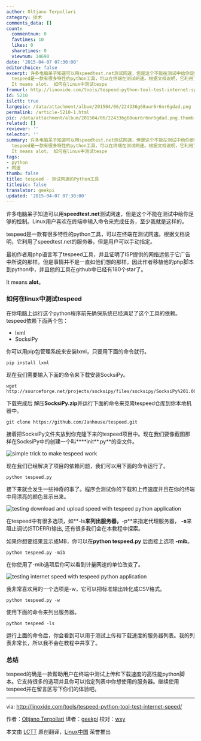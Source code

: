 ```yaml
---
author: Oltjano Terpollari
category: 技术
comments_data: []
count:
  commentnum: 0
  favtimes: 10
  likes: 0
  sharetimes: 0
  viewnum: 14690
date: '2015-04-07 07:30:00'
editorchoice: false
excerpt: 许多电脑呆子知道可以用speedtest.net测试网速，但是这个不能在测试中给你足够的控制。Linux用户喜欢在终端中输入命令来完成任务，至少我就是这样的。
  tespeed是一款有很多特性的python工具，可以在终端在测试网速。根据文档说明，它利用了speedtest.net的服务器，但是用户可以手动指定。 最初作者用php语言写了tespeed工具，并且证明了ISP提供的网络远低于它广告中所说的那样。但是事情并不是一直如他们想的那样，因此作者移植他的php脚本到python中，并且他的工具在github中已经有180个star了。
  It means alot。 如何在linux中测试tespe
fromurl: http://linoxide.com/tools/tespeed-python-tool-test-internet-speed/
id: 5210
islctt: true
largepic: /data/attachment/album/201504/06/224336g68uur6r6nr6gdad.png
permalink: /article-5210-1.html
pic: /data/attachment/album/201504/06/224336g68uur6r6nr6gdad.png.thumb.jpg
related: []
reviewer: ''
selector: ''
summary: 许多电脑呆子知道可以用speedtest.net测试网速，但是这个不能在测试中给你足够的控制。Linux用户喜欢在终端中输入命令来完成任务，至少我就是这样的。
  tespeed是一款有很多特性的python工具，可以在终端在测试网速。根据文档说明，它利用了speedtest.net的服务器，但是用户可以手动指定。 最初作者用php语言写了tespeed工具，并且证明了ISP提供的网络远低于它广告中所说的那样。但是事情并不是一直如他们想的那样，因此作者移植他的php脚本到python中，并且他的工具在github中已经有180个star了。
  It means alot。 如何在linux中测试tespe
tags:
- python
- 网速
thumb: false
title: tespeed - 测试网速的Python工具
titlepic: false
translator: geekpi
updated: '2015-04-07 07:30:00'
---
```


许多电脑呆子知道可以用**speedtest.net**测试网速，但是这个不能在测试中给你足够的控制。Linux用户喜欢在终端中输入命令来完成任务，至少我就是这样的。


tespeed是一款有很多特性的python工具，可以在终端在测试网速。根据文档说明，它利用了speedtest.net的服务器，但是用户可以手动指定。


最初作者用php语言写了tespeed工具，并且证明了ISP提供的网络远低于它广告中所说的那样。但是事情并不是一直如他们想的那样，因此作者移植他的php脚本到python中，并且他的工具在github中已经有180个star了。


It means **alot**。


### 如何在linux中测试tespeed


在你电脑上运行这个python程序前先确保系统已经满足了这个工具的依赖。tespeed依赖下面两个包：


* lxml
* SocksiPy


你可以用pip包管理系统来安装lxml，只要用下面的命令就行。



```
pip install lxml

```

现在我们需要输入下面的命令来下载安装SocksiPy。



```
wget http://sourceforge.net/projects/socksipy/files/socksipy/SocksiPy%201.00/SocksiPy.zip/

```

下载完成后 解压**SocksiPy.zip**并运行下面的命令来克隆tespeed仓库到你本地机器中。



```
git clone https://github.com/Janhouse/tespeed.git

```

接着把SocksiPy文件夹放到你克隆下来的tespeed项目中。现在我们要像截图那样在SocksiPy中的创建一个叫****init**.py**的空文件。


![simple trick to make tespeed work](/data/attachment/album/201504/06/224336g68uur6r6nr6gdad.png)


现在我们已经解决了项目的依赖问题，我们可以用下面的命令运行了。



```
python tespeed.py

```

接下来就会发生一些神奇的事了。程序会测试你的下载和上传速度并且在你的终端中用漂亮的颜色显示出来。


![testing download and upload speed with tespeed python application](/data/attachment/album/201504/06/224337uavzvamvu226avwb.png)


在tespeed中有很多选项，如**-ls**来列出服务器，**-p**来指定代理服务器， **-s**来阻止调试(STDERR)输出, 还有很多我们会在本教程中探索。


如果你想要结果显示成MB，你可以在**python tespeed.py** 后面接上选项 **-mib**。



```
python tespeed.py -mib

```

在你使用了-mib选项后你可以看到计量网速的单位改变了。


![testing internet speed with tespeed python application](/data/attachment/album/201504/06/224340hhgqgrqwe68r6gve.png)


我非常喜欢用的一个选项是-w，它可以把标准输出转化成CSV格式。



```
python tespeed.py -w

```

使用下面的命令来列出服务器。



```
python tespeed -ls

```

运行上面的命令后，你会看到可以用于测试上传和下载速度的服务器列表。我的列表非常长，所以我不会在教程中共享了。


### 总结


tespeed的确是一款帮助用户在终端中测试上传和下载速度的高性能python脚本。它支持很多的选项并且你可以指定列表中你想使用的服务器。继续使用tespeed并在留言区写下你们的体验吧。




---


via: <http://linoxide.com/tools/tespeed-python-tool-test-internet-speed/>


作者：[Oltjano Terpollari](http://linoxide.com/author/oltjano/) 译者：[geekpi](https://github.com/geekpi) 校对：[wxy](https://github.com/wxy)


本文由 [LCTT](https://github.com/LCTT/TranslateProject) 原创翻译，[Linux中国](http://linux.cn/) 荣誉推出